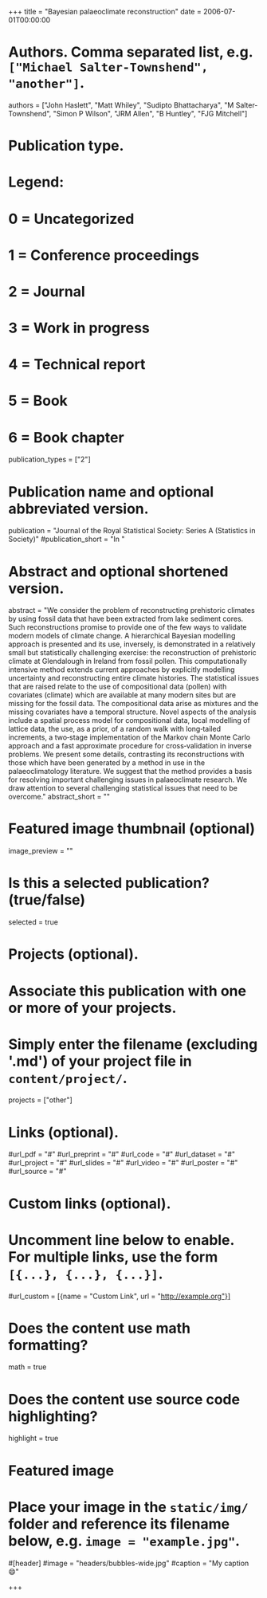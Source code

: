 +++
title = "Bayesian palaeoclimate reconstruction"
date = 2006-07-01T00:00:00

# Authors. Comma separated list, e.g. `["Michael Salter-Townshend", "another"]`.
authors = ["John Haslett", "Matt Whiley", "Sudipto Bhattacharya", "M Salter‐Townshend", "Simon P Wilson", "JRM Allen", "B Huntley", "FJG Mitchell"]

# Publication type.
# Legend:
# 0 = Uncategorized
# 1 = Conference proceedings
# 2 = Journal
# 3 = Work in progress
# 4 = Technical report
# 5 = Book
# 6 = Book chapter
publication_types = ["2"]

# Publication name and optional abbreviated version.
publication = "Journal of the Royal Statistical Society: Series A (Statistics in Society)"
#publication_short = "In "

# Abstract and optional shortened version.
abstract = "We consider the problem of reconstructing prehistoric climates by using fossil data that have been extracted from lake sediment cores. Such reconstructions promise to provide one of the few ways to validate modern models of climate change. A hierarchical Bayesian modelling approach is presented and its use, inversely, is demonstrated in a relatively small but statistically challenging exercise: the reconstruction of prehistoric climate at Glendalough in Ireland from fossil pollen. This computationally intensive method extends current approaches by explicitly modelling uncertainty and reconstructing entire climate histories. The statistical issues that are raised relate to the use of compositional data (pollen) with covariates (climate) which are available at many modern sites but are missing for the fossil data. The compositional data arise as mixtures and the missing covariates have a temporal structure. Novel aspects of the analysis include a spatial process model for compositional data, local modelling of lattice data, the use, as a prior, of a random walk with long‐tailed increments, a two‐stage implementation of the Markov chain Monte Carlo approach and a fast approximate procedure for cross‐validation in inverse problems. We present some details, contrasting its reconstructions with those which have been generated by a method in use in the palaeoclimatology literature. We suggest that the method provides a basis for resolving important challenging issues in palaeoclimate research. We draw attention to several challenging statistical issues that need to be overcome."
abstract_short = ""

# Featured image thumbnail (optional)
image_preview = ""

# Is this a selected publication? (true/false)
selected = true

# Projects (optional).
#   Associate this publication with one or more of your projects.
#   Simply enter the filename (excluding '.md') of your project file in `content/project/`.
projects = ["other"]

# Links (optional).
#url_pdf = "#"
#url_preprint = "#"
#url_code = "#"
#url_dataset = "#"
#url_project = "#"
#url_slides = "#"
#url_video = "#"
#url_poster = "#"
#url_source = "#"

# Custom links (optional).
#   Uncomment line below to enable. For multiple links, use the form `[{...}, {...}, {...}]`.
#url_custom = [{name = "Custom Link", url = "http://example.org"}]

# Does the content use math formatting?
math = true

# Does the content use source code highlighting?
highlight = true

# Featured image
# Place your image in the `static/img/` folder and reference its filename below, e.g. `image = "example.jpg"`.
#[header]
#image = "headers/bubbles-wide.jpg"
#caption = "My caption :smile:"

+++


